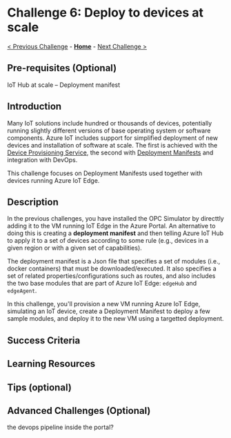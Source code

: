 # Challenge 6: Deploy to devices at scale

[< Previous Challenge](./Challenge-05.md) - **[Home](../README.md)** - [Next Challenge >](./Challenge-07.md)

## Pre-requisites (Optional)

IoT Hub at scale – Deployment manifest

## Introduction

Many IoT solutions include hundred or thousands of devices, potentially running slightly different versions of base operating system or software components. Azure IoT includes support for simplified deployment of new devices and installation of software at scale. The first is achieved with the [Device Provisioning Service](https://docs.microsoft.com/en-us/azure/iot-dps/), the second with [Deployment Manifests](https://docs.microsoft.com/en-us/azure/iot-edge/module-deployment-monitoring?view=iotedge-2018-06) and integration with DevOps.

This challenge focuses on Deployment Manifests used together with devices running Azure IoT Edge.

## Description

In the previous challenges, you have installed the OPC Simulator by directtly adding it to the VM running IoT Edge in the Azure Portal. An alternative to doing this is creating a **deployment manifest** and then telling Azure IoT Hub to apply it to a set of devices according to some rule (e.g., devices in a given region or with a given set of capabilities).

The deployment manifest is a Json file that specifies a set of modules (i.e., docker containers) that must be downloaded/executed. It also specifies a set of related properties/configurations such as routes, and also includes the two base modules that are part of Azure IoT Edge: `edgeHub` and `edgeAgent`.

In this challenge, you'll provision a new VM running Azure IoT Edge, simulating an IoT device, create a Deployment Manifest to deploy a few sample modules, and deploy it to the new VM using a targetted deployment.

## Success Criteria

## Learning Resources

## Tips (optional)

## Advanced Challenges (Optional)

the devops pipeline inside the portal?